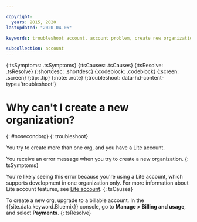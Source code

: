 ```yaml
---

copyright:
  years: 2015, 2020
lastupdated: "2020-04-06"

keywords: troubleshoot account, account problem, create new organization, new  org, create org

subcollection: account
---
```


{:tsSymptoms: .tsSymptoms}
{:tsCauses: .tsCauses}
{:tsResolve: .tsResolve}
{:shortdesc: .shortdesc}
{:codeblock: .codeblock}
{:screen: .screen}
{:tip: .tip}
{:note: .note}
{:troubleshoot: data-hd-content-type='troubleshoot'}

# Why can't I create a new organization?
{: #nosecondorg}
{: troubleshoot}

You try to create more than one org, and you have a Lite account.  

You receive an error message when you try to create a new organization.
{: tsSymptoms}

You're likely seeing this error because you're using a Lite account, which supports development in one organization only. For more information about Lite account features, see [Lite account](/docs/account?topic=account-accounts#liteaccount).
{: tsCauses}

To create a new org, upgrade to a billable account. In the {{site.data.keyword.Bluemix}} console, go to **Manage > Billing and usage**, and select **Payments**.
{: tsResolve}
